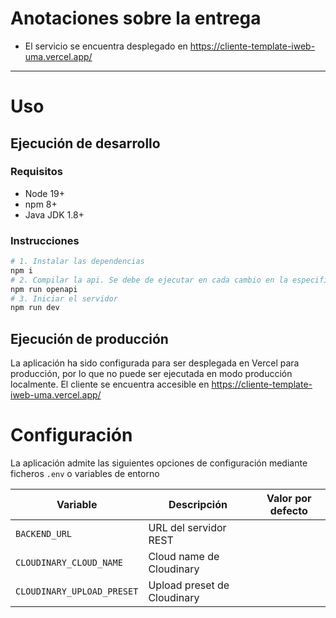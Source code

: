 # Anotaciones sobre la entrega

- El servicio se encuentra desplegado en
  https://cliente-template-iweb-uma.vercel.app/

---

# Uso

## Ejecución de desarrollo

### Requisitos

- Node 19+
- npm 8+
- Java JDK 1.8+

### Instrucciones

```sh
# 1. Instalar las dependencias
npm i
# 2. Compilar la api. Se debe de ejecutar en cada cambio en la especificación
npm run openapi
# 3. Iniciar el servidor
npm run dev
```

## Ejecución de producción

La aplicación ha sido configurada para ser desplegada en Vercel para producción,
por lo que no puede ser ejecutada en modo producción localmente. El cliente se
encuentra accesible en https://cliente-template-iweb-uma.vercel.app/

# Configuración

La aplicación admite las siguientes opciones de configuración mediante ficheros
`.env` o variables de entorno

| Variable                   | Descripción                 | Valor por defecto |
| -------------------------- | --------------------------- | ----------------- |
| `BACKEND_URL`              | URL del servidor REST       |
| `CLOUDINARY_CLOUD_NAME`    | Cloud name de Cloudinary    |
| `CLOUDINARY_UPLOAD_PRESET` | Upload preset de Cloudinary |
